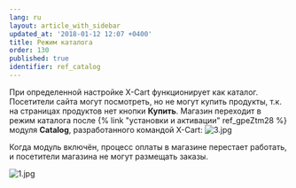 ```yaml
---
lang: ru
layout: article_with_sidebar
updated_at: '2018-01-12 12:07 +0400'
title: Режим каталога
order: 130
published: true
identifier: ref_catalog
---
```

При определенной настройке X-Cart функционирует как каталог. Посетители сайта могут посмотреть, но не могут купить продукты, т.к. на страницах продуктов нет кнопки **Купить**. Магазин переходит в режим каталога после {% link "установки и активации" ref_gpeZtm28 %} модуля **Catalog**, разработанного командой X-Cart:
![3.jpg]({{site.baseurl}}/attachments/ref_catalog/3.jpg)

Когда модуль включён, процесс оплаты в магазине перестает работать, и посетители магазина не могут размещать заказы.

![1.jpg]({{site.baseurl}}/attachments/ref_catalog/1.jpg)
